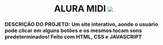 <h1 align="center"> ALURA MIDI <img src="http://img.shields.io/static/v1?label=STATUS&message=COMPLETO%20&color=GREEN&style=for-the-badge"/></h1>
<h3> DESCRIÇÃO DO PROJETO: Um site interativo, aonde o usuário pode clicar em alguns botões e os mesmos tocam sons predeterminados! Feito com HTML, CSS e JAVASCRIPT </h3>
